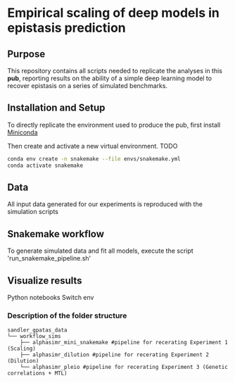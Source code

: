 # Empirical scaling of deep models in epistasis prediction

## Purpose
This repository contains all scripts needed to replicate the analyses in this **pub**, reporting results on the ability of a simple deep learning model to recover epistasis on a series of simulated benchmarks.


## Installation and Setup

To directly replicate the environment used to produce the pub, first install [Miniconda](https://docs.conda.io/projects/miniconda/en/latest/)

Then create and activate a new virtual environment. TODO

```bash
conda env create -n snakemake --file envs/snakemake.yml
conda activate snakemake
```

## Data

All input data generated for our experiments is reproduced with the simulation scripts

## Snakemake workflow

To generate simulated data and fit all models, execute the script 'run_snakemake_pipeline.sh'

## Visualize results

Python notebooks
Switch env

### Description of the folder structure

```
sandler_gpatas_data
└── workflow_sims
    ├── alphasimr_mini_snakemake #pipeline for recerating Experiment 1 (Scaling)
    ├── alphasimr_dilution #pipeline for recerating Experiment 2 (Dilution)
    └── alphasimr_pleio #pipeline for recerating Experiment 3 (Genetic correlations + MTL)
 ```
